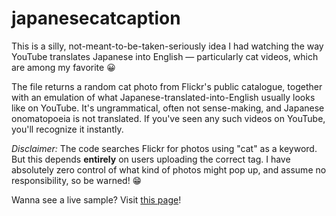 # japanesecatcaption
This is a silly, not-meant-to-be-taken-seriously idea I had watching the way YouTube translates Japanese into English — particularly cat videos, which are among my favorite :grinning:	

The file returns a random cat photo from Flickr's public catalogue, together with an emulation of what Japanese-translated-into-English usually looks like on YouTube. It's ungrammatical, often not sense-making, and Japanese onomatopoeia is not translated. If you've seen any such videos on YouTube, you'll recognize it instantly.

*Disclaimer:* The code searches Flickr for photos using "cat" as a keyword. But this depends **entirely** on users uploading the correct tag. I have absolutely zero control of what kind of photos might pop up, and assume no responsibility, so be warned! :grin:	

Wanna see a live sample? Visit <a target="_blank" href="https://bit.ly/goronade">this page</a>!
